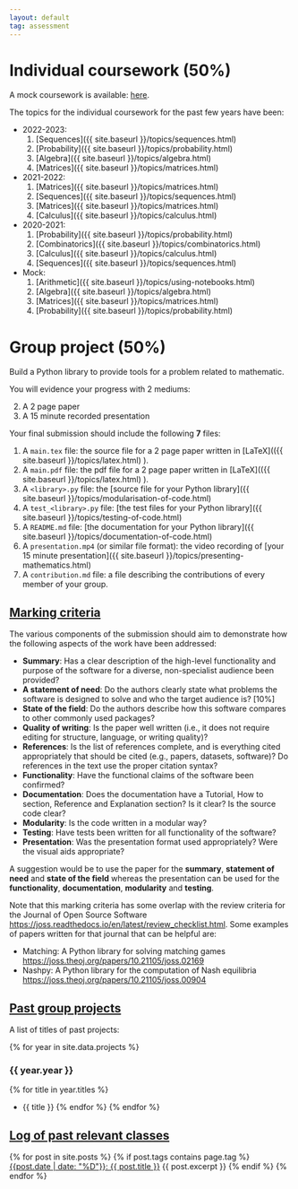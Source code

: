 ```yaml
---
layout: default
tag: assessment
---
```


# Individual coursework (50%)

A mock coursework is available:
[here]({{site.baseurl}}/assets/assessment/mock/assignment.ipynb).

The topics for the individual coursework for the past few years have been:

- 2022-2023:
  1. [Sequences]({{ site.baseurl }}/topics/sequences.html)
  2. [Probability]({{ site.baseurl }}/topics/probability.html)
  3. [Algebra]({{ site.baseurl }}/topics/algebra.html)
  4. [Matrices]({{ site.baseurl }}/topics/matrices.html)
- 2021-2022:
  1. [Matrices]({{ site.baseurl }}/topics/matrices.html)
  2. [Sequences]({{ site.baseurl }}/topics/sequences.html)
  3. [Matrices]({{ site.baseurl }}/topics/matrices.html)
  4. [Calculus]({{ site.baseurl }}/topics/calculus.html)
- 2020-2021:
  1. [Probability]({{ site.baseurl }}/topics/probability.html)
  2. [Combinatorics]({{ site.baseurl }}/topics/combinatorics.html)
  3. [Calculus]({{ site.baseurl }}/topics/calculus.html)
  4. [Sequences]({{ site.baseurl }}/topics/sequences.html)
- Mock:
  1. [Arithmetic]({{ site.baseurl }}/topics/using-notebooks.html)
  2. [Algebra]({{ site.baseurl }}/topics/algebra.html)
  3. [Matrices]({{ site.baseurl }}/topics/matrices.html)
  4. [Probability]({{ site.baseurl }}/topics/probability.html)

# Group project (50%)

Build a Python library to provide tools for a problem related to mathematic.

You will evidence your progress with 2 mediums:

2. A 2 page paper
3. A 15 minute recorded presentation

Your final submission should include the following **7** files:

1. A `main.tex` file: the source file for a 2 page paper written in [LaTeX](({{ site.baseurl }}/topics/latex.html)
   ).
2. A `main.pdf` file: the pdf file for a 2 page paper written in [LaTeX](({{ site.baseurl }}/topics/latex.html)
   ).
3. A `<library>.py` file: the [source file for your Python library]({{ site.baseurl }}/topics/modularisation-of-code.html)
4. A `test_<library>.py` file: [the test files for your Python library]({{ site.baseurl }}/topics/testing-of-code.html)
5. A `README.md` file: [the documentation for your Python library]({{ site.baseurl }}/topics/documentation-of-code.html)
6. A `presentation.mp4` (or similar file format): the video recording of [your 15 minute presentation]({{ site.baseurl }}/topics/presenting-mathematics.html)
7. A `contribution.md` file: a file describing the contributions of every member of your group.

## [Marking criteria](#marking-criteria)

The various components of the submission should aim to demonstrate how the following
aspects of the work have been addressed:

- **Summary**: Has a clear description of the high-level functionality and
  purpose of the software for a diverse, non-specialist audience been
  provided?
- **A statement of need**: Do the authors clearly state what problems the
  software is designed to solve and who the target audience is? [10%]
- **State of the field**: Do the authors describe how this software compares
  to other commonly used packages?
- **Quality of writing**: Is the paper well written (i.e., it does not
  require editing for structure, language, or writing quality)?
- **References**: Is the list of references complete, and is everything
  cited appropriately that should be cited (e.g., papers, datasets,
  software)? Do references in the text use the proper citation syntax?
- **Functionality**: Have the functional claims of the software been
  confirmed?
- **Documentation**: Does the documentation have a Tutorial, How to section,
  Reference and Explanation section? Is it clear? Is the source code clear?
- **Modularity**: Is the code written in a modular way?
- **Testing**: Have tests been written for all functionality of the software?
- **Presentation**: Was the presentation format used appropriately? Were the
  visual aids appropriate?

A suggestion would be to use the paper for the **summary**, **statement of need** and **state
of the field** whereas the presentation can be used for the **functionality**, **documentation**, **modularity**
and **testing**.

Note that this marking criteria has some overlap with the review criteria
for the Journal of Open Source Software
<https://joss.readthedocs.io/en/latest/review_checklist.html>. Some examples
of papers written for that journal that can be helpful are:

- Matching: A Python library for solving matching games <https://joss.theoj.org/papers/10.21105/joss.02169>
- Nashpy: A Python library for the computation of Nash equilibria <https://joss.theoj.org/papers/10.21105/joss.00904>

## [Past group projects](#past-group-projects)

A list of titles of past projects:

{% for year in site.data.projects %}

### {{ year.year }}

{% for title in year.titles %}

- {{ title }}
  {% endfor %}
  {% endfor %}

## [Log of past relevant classes](#log-of-past-relevant-classes)

{% for post in site.posts %}
{% if post.tags contains page.tag %}
[{{post.date | date: "%D"}}: {{ post.title }}]({{site.baseurl}}{{post.url}})
{{ post.excerpt }}
{% endif %}
{% endfor %}
